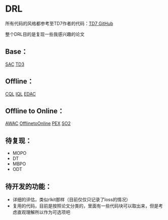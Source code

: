 # DRL

所有代码的风格都参考至TD7作者的代码：[TD7 GitHub](https://github.com/sfujim/TD7)

整个DRL目的是复现一些我感兴趣的论文
## Base：
[SAC](http://arxiv.org/abs/1801.01290)
[TD3](http://arxiv.org/abs/1802.09477)

## Offline：
[CQL](http://arxiv.org/abs/2006.04779)
[IQL](http://arxiv.org/abs/2110.06169)
[EDAC](http://arxiv.org/abs/2110.01548)

## Offline to Online：
[AWAC](http://arxiv.org/abs/2006.09359)
[OfflinetoOnline](http://arxiv.org/abs/2107.00591)
[PEX](http://arxiv.org/abs/2302.00935)
[SO2](http://arxiv.org/abs/2312.07685)
## 待复现：
- MOPO
- DT
- MBPO
- ODT

## 待开发的功能：
- 详细的评估，类似rlkit那样（目前仅仅只记录了loss的情况）
- 复用的代码，目前是按照论文分类的，里面有一些代码块可以取出来，但是考虑直观理解所以作为可选项吧





